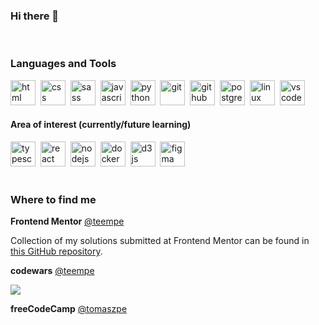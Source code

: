 ### Hi there 👋

<br />

### Languages and Tools
<div>
  <img alt="html" width="40px" height="40px" src="https://cdn.jsdelivr.net/gh/devicons/devicon/icons/html5/html5-original.svg" />&nbsp;
  <img alt="css" width="40px" height="40px" src="https://cdn.jsdelivr.net/gh/devicons/devicon/icons/css3/css3-original.svg" />&nbsp;
  <img alt="sass" width="40px" height="40px" src="https://cdn.jsdelivr.net/gh/devicons/devicon/icons/sass/sass-original.svg" />&nbsp;
  <img alt="javascript" width="40px" height="40px" src="https://cdn.jsdelivr.net/gh/devicons/devicon/icons/javascript/javascript-original.svg" />&nbsp;            
  <img alt="python" width="40px" height="40px" src="https://cdn.jsdelivr.net/gh/devicons/devicon/icons/python/python-original.svg" />&nbsp;
  <img alt="git" width="40px" height="40px" src="https://cdn.jsdelivr.net/gh/devicons/devicon/icons/git/git-original.svg" />&nbsp;
  <img alt="github" width="40px" height="40px" src="https://cdn.jsdelivr.net/gh/devicons/devicon/icons/github/github-original.svg" />&nbsp;
  <img alt="postgresql" width="40px" height="40px" src="https://cdn.jsdelivr.net/gh/devicons/devicon/icons/postgresql/postgresql-original.svg" />&nbsp;
  <img alt="linux" width="40px" height="40px" src="https://cdn.jsdelivr.net/gh/devicons/devicon/icons/linux/linux-original.svg" />&nbsp;
  <img alt="vscode" width="40px" height="40px" src="https://cdn.jsdelivr.net/gh/devicons/devicon/icons/vscode/vscode-original.svg" />&nbsp;
</div>

#### Area of interest (currently/future learning)
<div>
  <img alt="typescript" width="40px" height="40px" src="https://cdn.jsdelivr.net/gh/devicons/devicon/icons/typescript/typescript-original.svg" />&nbsp;
  <img alt="react" width="40px" height="40px" src="https://cdn.jsdelivr.net/gh/devicons/devicon/icons/react/react-original.svg" />&nbsp;
  <img alt="nodejs" width="40px" height="40px" src="https://cdn.jsdelivr.net/gh/devicons/devicon/icons/nodejs/nodejs-original.svg" />&nbsp;
  <img alt="docker" width="40px" height="40px" src="https://cdn.jsdelivr.net/gh/devicons/devicon/icons/docker/docker-original.svg" />&nbsp;
  <img alt="d3js" width="40px" height="40px" src="https://cdn.jsdelivr.net/gh/devicons/devicon/icons/d3js/d3js-plain.svg" />&nbsp;
  <img alt="figma" width="40px" height="40px" src="https://cdn.jsdelivr.net/gh/devicons/devicon/icons/figma/figma-original.svg" />&nbsp;
</div>

<br />

### Where to find me

**Frontend Mentor** [@teempe](https://www.frontendmentor.io/profile/teempe)

Collection of my solutions submitted at Frontend Mentor can be found in [this GitHub repository](https://github.com/teempe/frontend-mentor-challenges).

**codewars** [@teempe](https://www.codewars.com/users/teempe)

[![](https://www.codewars.com/users/teempe/badges/small)](https://www.codewars.com/users/teempe)

**freeCodeCamp** [@tomaszpe](https://www.freecodecamp.org/tomaszpe)
